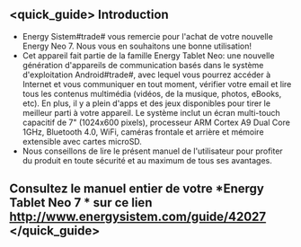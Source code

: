 ## <quick_guide> Introduction

* Energy Sistem#trade# vous remercie pour l'achat de votre nouvelle Energy Neo 7. Nous vous en souhaitons une bonne utilisation!
* Cet appareil fait partie de la famille Energy Tablet Neo: une nouvelle génération d'appareils de communication
basés dans le système d'exploitation Android#trade#, avec lequel vous pourrez accéder à Internet et vous communiquer en
tout moment, vérifier votre email et lire tous les contenus multimédia (vidéos, de la musique, photos, eBooks, etc).
En plus, il y a plein d'apps et des jeux disponibles pour tirer le meilleur parti
à votre appareil.
Le système inclut un écran multi-touch capacitif de 7" (1024x600 pixels), processeur ARM Cortex A9 Dual Core 1GHz, Bluetooth 4.0, WiFi, caméras frontale et arrière et mémoire extensible avec cartes microSD.
* Nous conseillons de lire le présent manuel de l'utilisateur pour profiter du produit en toute sécurité
et au maximum de tous ses avantages.


## <unique> Consultez le manuel entier de votre *Energy Tablet Neo 7 * sur ce lien http://www.energysistem.com/guide/42027 </unique> </quick_guide>
